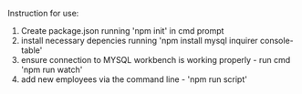 Instruction for use:

1) Create package.json running 'npm init' in cmd prompt 
2) install necessary depencies running 'npm install mysql inquirer console-table'
3) ensure connection to MYSQL workbench is working properly - run cmd 'npm run watch'
4) add new employees via the command line - 'npm run script' 

